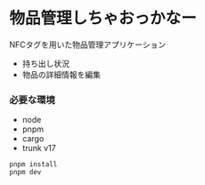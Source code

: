 # 物品管理しちゃおっかなー

NFCタグを用いた物品管理アプリケーション

- 持ち出し状況
- 物品の詳細情報を編集

### 必要な環境
- node
- pnpm
- cargo
- trunk v17


```
pnpm install
pnpm dev
```